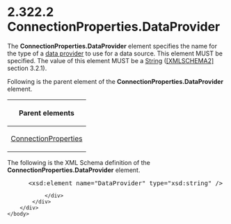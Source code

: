 <html dir="LTR" xmlns:mshelp="http://msdn.microsoft.com/mshelp" xmlns:ddue="http://ddue.schemas.microsoft.com/authoring/2003/5" xmlns:xlink="http://www.w3.org/1999/xlink" xmlns:tool="http://www.microsoft.com/tooltip">
    <head>
        <meta http-equiv="Content-Type" content="text/html; CHARSET=utf-8"></meta>
        <meta name="save" content="history"></meta>
        <title>2.322.2 ConnectionProperties.DataProvider</title>
        <xml>
            <mshelp:toctitle title="2.322.2 ConnectionProperties.DataProvider"></mshelp:toctitle>
            <mshelp:rltitle title="[MS-RDL]: ConnectionProperties.DataProvider"></mshelp:rltitle>
            <mshelp:keyword index="A" term="576b0f8c-ce0f-4b59-981a-cefa5c917633"></mshelp:keyword>
            <mshelp:attr name="DCSext.ContentType" value="open specification"></mshelp:attr>
            <mshelp:attr name="AssetID" value="576b0f8c-ce0f-4b59-981a-cefa5c917633"></mshelp:attr>
            <mshelp:attr name="TopicType" value="kbRef"></mshelp:attr>
            <mshelp:attr name="DCSext.Title" value="[MS-RDL]: ConnectionProperties.DataProvider" />
        </xml>
    </head>
    <body>
        <div id="header">
            <h1 class="heading">2.322.2 ConnectionProperties.DataProvider</h1>
        </div>
        <div id="mainSection">
            <div id="mainBody">
                <div id="allHistory" class="saveHistory"></div>
                <div id="sectionSection0" class="section" name="collapseableSection">
                    

<p>The <b>ConnectionProperties.DataProvider</b> element
specifies the name for the type of a <a href="b2482b3f-74ab-4ca8-a9e5-c07955011743.md#gt_33fa4cdc-ae58-4a6c-8111-31377e1d292e">data provider</a> to use for a
data source. This element MUST be specified. The value of this element MUST be
a <a href="1ed81ef3-a683-45e3-aaad-bd2bbe71bc3d.md">String</a> (<a href="https://go.microsoft.com/fwlink/?LinkId=90610">[XMLSCHEMA2]</a> section
3.2.1).</p>

<p>Following is the parent element of the <b>ConnectionProperties.DataProvider</b>
element.</p>

<table>
 <thead>
  <tr>
   <th>
   <p>Parent elements</p>
   </th>
  </tr>
 </thead>
 <tr>
  <td>
  <p><a href="47b5b8d2-5f61-4423-89c9-968ec87a1d73.md">ConnectionProperties</a></p>
  </td>
 </tr>
</table>

<p>The following is the XML Schema definition of the <b>ConnectionProperties.DataProvider</b>
element.</p>

<dl>
<dd>
<div><pre> &lt;xsd:element name=&quot;DataProvider&quot; type=&quot;xsd:string&quot; /&gt;
</pre></div>
</dd></dl>


                </div>
            </div>
        </div>
    </body>
</html>